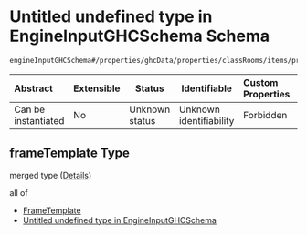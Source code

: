 # Untitled undefined type in EngineInputGHCSchema Schema

```txt
engineInputGHCSchema#/properties/ghcData/properties/classRooms/items/properties/frameTemplate
```




| Abstract            | Extensible | Status         | Identifiable            | Custom Properties | Additional Properties | Access Restrictions | Defined In                                                         |
| :------------------ | ---------- | -------------- | ----------------------- | :---------------- | --------------------- | ------------------- | ------------------------------------------------------------------ |
| Can be instantiated | No         | Unknown status | Unknown identifiability | Forbidden         | Allowed               | none                | [ghc.schema.json\*](../out/ghc.schema.json "open original schema") |

## frameTemplate Type

merged type ([Details](ghc-properties-ghcdata-properties-classroms-classrom-properties-frametemplate.md))

all of

-   [FrameTemplate](ghc-definitions-frametemplate.md "check type definition")
-   [Untitled undefined type in EngineInputGHCSchema](ghc-properties-ghcdata-properties-classroms-classrom-properties-frametemplate-allof-1.md "check type definition")
